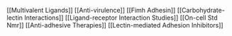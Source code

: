 [[Multivalent Ligands]]
[[Anti-virulence]]
[[Fimh Adhesin]]
[[Carbohydrate-lectin Interactions]]
[[Ligand-receptor Interaction Studies]]
[[On-cell Std Nmr]]
[[Anti-adhesive Therapies]]
[[Lectin-mediated Adhesion Inhibitors]]
